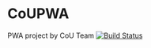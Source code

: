 # CoUPWA
PWA project by CoU Team
[![Build Status](https://travis-ci.org/Rohheejung/CoUPWA.svg?branch=master)](https://travis-ci.org/Rohheejung/CoUPWA)
